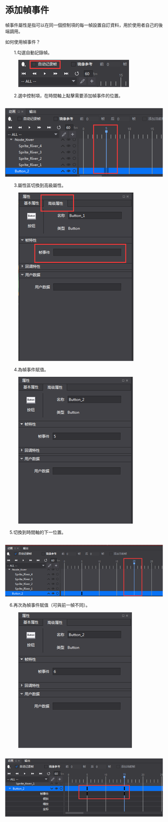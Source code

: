 # 添加幀事件
幀事件屬性是指可以在同一個控制項的每一幀設置自訂資料，用於使用者自己的後端調用。

如何使用幀事件？

&emsp;&emsp;1.勾選自動記錄幀。

&emsp;&emsp;&emsp;![image](res/image001.png)

&emsp;&emsp;2.選中控制項，在時間軸上點擊需要添加幀事件的位置。

&emsp;&emsp;&emsp;![image](res/image002.png)


&emsp;&emsp;3.屬性區切換到高級屬性。

&emsp;&emsp;&emsp;![image](res/image003.png)

&emsp;&emsp;4.為幀事件賦值。

&emsp;&emsp;&emsp;![image](res/image004.png)

&emsp;5.切換到時間軸的下一位置。

&emsp;&emsp;&emsp;![image](res/image005.png)

&emsp;6.再次為幀事件賦值（可與前一幀不同）。

&emsp;&emsp;&emsp;![image](res/image006.png)

&emsp;&emsp;&emsp;![image](res/image007.png)
